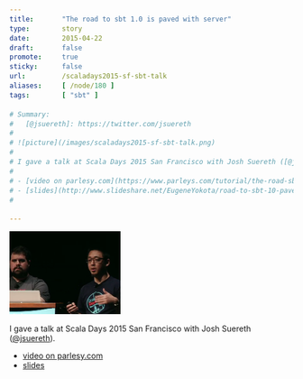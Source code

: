 ```yaml
---
title:       "The road to sbt 1.0 is paved with server"
type:        story
date:        2015-04-22
draft:       false
promote:     true
sticky:      false
url:         /scaladays2015-sf-sbt-talk
aliases:     [ /node/180 ]
tags:        [ "sbt" ]

# Summary:
#   [@jsuereth]: https://twitter.com/jsuereth
# 
# ![picture](/images/scaladays2015-sf-sbt-talk.png)
# 
# I gave a talk at Scala Days 2015 San Francisco with Josh Suereth ([@jsuereth][@jsuereth]).
# 
# - [video on parlesy.com](https://www.parleys.com/tutorial/the-road-sbt-1-0-paved-server)
# - [slides](http://www.slideshare.net/EugeneYokota/road-to-sbt-10-paved-with-server)
# 

---
```

  [@jsuereth]: https://twitter.com/jsuereth

![picture](/images/scaladays2015-sf-sbt-talk.png)

I gave a talk at Scala Days 2015 San Francisco with Josh Suereth ([@jsuereth][@jsuereth]).

- [video on parlesy.com](https://www.parleys.com/tutorial/the-road-sbt-1-0-paved-server)
- [slides](http://www.slideshare.net/EugeneYokota/road-to-sbt-10-paved-with-server)

<!--more-->

